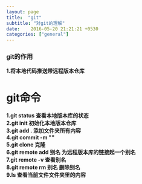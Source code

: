 ```yaml
---
layout: page
title:  "git"
subtitle: "对git的理解"
date:    2016-05-20 21:21:21 +0530
categories: ["general"]
---
```


### git的作用 

<strong>1.将本地代码推送带远程版本仓库</strong>
<h1>git命令</h1>
<strong>
1.git status 查看本地版本库的状态<br>
2.git init 初始化本地版本仓库<br>
3.git add . 添加文件夹所有内容<br>
4.git commit -m ""<br>
5.git clone 克隆<br>
6.git remote add 别名  为远程版本库的链接起一个别名<br>
7.git remote -v 查看别名<br>
8.git remote rm 别名  删除别名<br>
9.ls 查看当前文件文件夹里的内容<br>
 
</strong>

